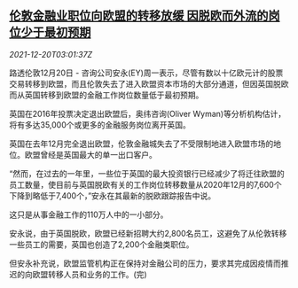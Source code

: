 <!--1639971062000-->
[伦敦金融业职位向欧盟的转移放缓 因脱欧而外流的岗位少于最初预期](https://cn.reuters.com/article/london-fin-job-eu-shift-1220-idCNKBS2IZ06D)
------

<div><i>2021-12-20T03:01:37Z</i></div><p>路透伦敦12月20日 - 咨询公司安永(EY)周一表示，尽管有数以十亿欧元计的股票交易转移到欧盟，而且伦敦失去了进入欧盟资本市场的大部分通道，但因英国脱欧而从英国转移到欧盟的金融工作岗位数量低于最初预期。</p><p>英国在2016年投票决定退出欧盟后，奥纬咨询(Oliver Wyman)等分析机构估计，将有多达35,000个或更多的金融服务岗位离开英国。</p><p>英国在去年12月完全退出欧盟，伦敦金融城失去了不受限制地进入欧盟市场的地位。欧盟曾经是英国最大的单一出口客户。</p><p>“然而，在过去的一年里，一些位于英国的最大投资银行已经减少了将迁往欧盟的员工数量，使目前与英国脱欧有关的工作岗位转移数量从2020年12月的7,600个下降到略低于7,400个，”安永在其最新的脱欧跟踪报告中说。</p><p>这只是从事金融工作的110万人中的一小部分。</p><p>安永说，由于英国脱欧，欧盟已经新招聘大约2,800名员工，这避免了从伦敦转移一些员工的需要，英国也创造了2,200个金融类职位。</p><p>但安永补充说，欧盟监管机构正在保持对金融公司的压力，要求其完成因疫情而推迟的向欧盟转移人员和业务的工作。(完)</p>
